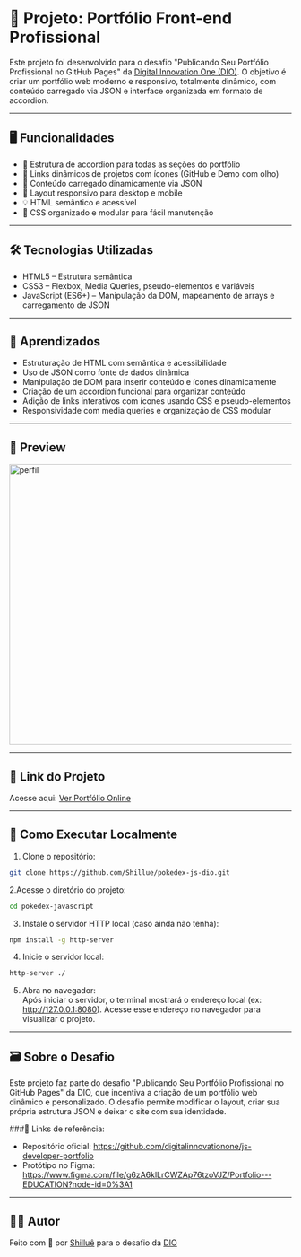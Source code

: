 # 🎨 Projeto: Portfólio Front-end Profissional  

Este projeto foi desenvolvido para o desafio "Publicando Seu Portfólio Profissional no GitHub Pages" da [Digital Innovation One (DIO)](https://www.dio.me/). O objetivo é criar um portfólio web moderno e responsivo, totalmente dinâmico, com conteúdo carregado via JSON e interface organizada em formato de accordion.

---

## 🖥️ Funcionalidades  
- 📂 Estrutura de accordion para todas as seções do portfólio   
- 🔗 Links dinâmicos de projetos com ícones (GitHub e Demo com olho)  
- 📄 Conteúdo carregado dinamicamente via JSON  
- 📱 Layout responsivo para desktop e mobile
- 💡 HTML semântico e acessível  
- 🧱 CSS organizado e modular para fácil manutenção

---
## 🛠️ Tecnologias Utilizadas  
-  HTML5 – Estrutura semântica  
- CSS3 – Flexbox, Media Queries, pseudo-elementos e variáveis  
- JavaScript (ES6+) – Manipulação da DOM, mapeamento de arrays e carregamento de JSON  

---

## 🧠 Aprendizados  
- Estruturação de HTML com semântica e acessibilidade  
- Uso de JSON como fonte de dados dinâmica  
- Manipulação de DOM para inserir conteúdo e ícones dinamicamente  
- Criação de um accordion funcional para organizar conteúdo  
- Adição de links interativos com ícones usando CSS e pseudo-elementos  
- Responsividade com media queries e organização de CSS modular  

---
## 📸 Preview  
<img width="600" height="500" alt="perfil" src="https://github.com/user-attachments/assets/8832057c-0407-455b-9e2d-2f5aa4f59979" />

---

## 🔗 Link do Projeto

Acesse aqui: [Ver Portfólio Online](https://shillue.github.io/portfolio-profissional-js/) 

---

## 🚀 Como Executar Localmente

1. Clone o repositório:  
```bash
git clone https://github.com/Shillue/pokedex-js-dio.git
```
2.Acesse o diretório do projeto:  
```bash
cd pokedex-javascript
```     
3. Instale o servidor HTTP local (caso ainda não tenha):   
```bash
npm install -g http-server
```   
4. Inicie o servidor local:
```bash   
http-server ./
```   
5. Abra no navegador:   
Após iniciar o servidor, o terminal mostrará o endereço local (ex: http://127.0.0.1:8080).
Acesse esse endereço no navegador para visualizar o projeto.

---

## 🗃️ Sobre o Desafio   
Este projeto faz parte do desafio "Publicando Seu Portfólio Profissional no GitHub Pages" da DIO, que incentiva a criação de um portfólio web dinâmico e personalizado.
O desafio permite modificar o layout, criar sua própria estrutura JSON e deixar o site com sua identidade.

###📎 Links de referência:   
-  Repositório oficial: https://github.com/digitalinnovationone/js-developer-portfolio
-  Protótipo no Figma: https://www.figma.com/file/g6zA6klLrCWZAp76tzoVJZ/Portfolio---EDUCATION?node-id=0%3A1

---

## 👨‍💻 Autor

Feito com 💖 por [Shilluê](https://www.linkedin.com/in/shillu%C3%AA/) para o desafio da [DIO](https://www.dio.me/)
